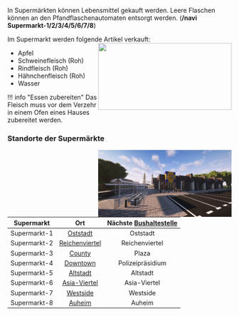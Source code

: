 In Supermärkten können Lebensmittel gekauft werden. Leere Flaschen können an den Pfandflaschenautomaten entsorgt werden. (**/navi Supermarkt-1/2/3/4/5/6/7/8**)

Im Supermarkt werden folgende Artikel verkauft: <img align="right" width="300" height="150" src="../../../assets/image/biz/supermarkt/Supermarkt-Kaufmenü.png"> 

+ Apfel
+ Schweinefleisch (Roh)
+ Rindfleisch (Roh)
+ Hähnchenfleisch (Roh)
+ Wasser

!!! info "Essen zubereiten" 
    Das Fleisch muss vor dem Verzehr in einem Ofen eines Hauses zubereitet werden.
  

### Standorte der Supermärkte 


<img align="right" width="300" height="150" src="../../../assets/image/biz/supermarkt/Supermarkt-1.png" alt="Supermarkt-1" title="Supermarkt-1">

| Supermarkt | Ort | Nächste [Bushaltestelle](../../pages/öpnv/bus.md) |
|:-:|:-:|:-:|
| Supermarkt-1 | [Oststadt](../../pages/gebiete/oststadt.md) | Oststadt |
| Supermarkt-2 | [Reichenviertel](../../pages/gebiete/reichenviertel.md) | Reichenviertel |
| Supermarkt-3 | [County](../../pages/gebiete/county.md) | Plaza |
| Supermarkt-4 | [Downtown](../../pages/gebiete/downtown.md) | Polizeipräsidium |
| Supermarkt-5 | [Altstadt](../../pages/gebiete/altstadt.md) | Altstadt |
| Supermarkt-6 | [Asia-Viertel](../../pages/gebiete/asiaviertel.md) | Asia-Viertel |
| Supermarkt-7 | [Westside](../../pages/gebiete/westside.md) | Westside |
| Supermarkt-8 | [Auheim](../../pages/gebiete/auheim.md) | Auheim |

